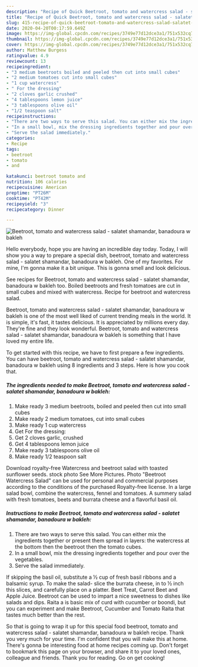 ```yaml
---
description: "Recipe of Quick Beetroot, tomato and watercress salad - salatet shamandar, banadoura w bakleh"
title: "Recipe of Quick Beetroot, tomato and watercress salad - salatet shamandar, banadoura w bakleh"
slug: 415-recipe-of-quick-beetroot-tomato-and-watercress-salad-salatet-shamandar-banadoura-w-bakleh
date: 2020-04-20T00:17:59.649Z
image: https://img-global.cpcdn.com/recipes/3749e77d12dce3a1/751x532cq70/beetroot-tomato-and-watercress-salad-salatet-shamandar-banadoura-w-bakleh-recipe-main-photo.jpg
thumbnail: https://img-global.cpcdn.com/recipes/3749e77d12dce3a1/751x532cq70/beetroot-tomato-and-watercress-salad-salatet-shamandar-banadoura-w-bakleh-recipe-main-photo.jpg
cover: https://img-global.cpcdn.com/recipes/3749e77d12dce3a1/751x532cq70/beetroot-tomato-and-watercress-salad-salatet-shamandar-banadoura-w-bakleh-recipe-main-photo.jpg
author: Matthew Burgess
ratingvalue: 4.9
reviewcount: 13
recipeingredient:
- "3 medium beetroots boiled and peeled then cut into small cubes"
- "2 medium tomatoes cut into small cubes"
- "1 cup watercress"
- " For the dressing"
- "2 cloves garlic crushed"
- "4 tablespoons lemon juice"
- "3 tablespoons olive oil"
- "1/2 teaspoon salt"
recipeinstructions:
- "There are two ways to serve this salad. You can either mix the ingredients together or present them spread in layers: the watercress at the bottom then the beetroot then the tomato cubes."
- "In a small bowl, mix the dressing ingredients together and pour over the vegetables."
- "Serve the salad immediately."
categories:
- Recipe
tags:
- beetroot
- tomato
- and

katakunci: beetroot tomato and 
nutrition: 106 calories
recipecuisine: American
preptime: "PT26M"
cooktime: "PT42M"
recipeyield: "3"
recipecategory: Dinner

---
```



![Beetroot, tomato and watercress salad - salatet shamandar, banadoura w bakleh](https://img-global.cpcdn.com/recipes/3749e77d12dce3a1/751x532cq70/beetroot-tomato-and-watercress-salad-salatet-shamandar-banadoura-w-bakleh-recipe-main-photo.jpg)

Hello everybody, hope you are having an incredible day today. Today, I will show you a way to prepare a special dish, beetroot, tomato and watercress salad - salatet shamandar, banadoura w bakleh. One of my favorites. For mine, I'm gonna make it a bit unique. This is gonna smell and look delicious.

See recipes for Beetroot, tomato and watercress salad - salatet shamandar, banadoura w bakleh too. Boiled beetroots and fresh tomatoes are cut in small cubes and mixed with watercress. Recipe for beetroot and watercress salad.

Beetroot, tomato and watercress salad - salatet shamandar, banadoura w bakleh is one of the most well liked of current trending meals in the world. It is simple, it's fast, it tastes delicious. It is appreciated by millions every day. They're fine and they look wonderful. Beetroot, tomato and watercress salad - salatet shamandar, banadoura w bakleh is something that I have loved my entire life.


To get started with this recipe, we have to first prepare a few ingredients. You can have beetroot, tomato and watercress salad - salatet shamandar, banadoura w bakleh using 8 ingredients and 3 steps. Here is how you cook that.

<!--inarticleads1-->

##### The ingredients needed to make Beetroot, tomato and watercress salad - salatet shamandar, banadoura w bakleh:

1. Make ready 3 medium beetroots, boiled and peeled then cut into small cubes
1. Make ready 2 medium tomatoes, cut into small cubes
1. Make ready 1 cup watercress
1. Get  For the dressing:
1. Get 2 cloves garlic, crushed
1. Get 4 tablespoons lemon juice
1. Make ready 3 tablespoons olive oil
1. Make ready 1/2 teaspoon salt


Download royalty-free Watercress and beetroot salad with toasted sunflower seeds. stock photo See More Pictures. Photo &#34;Beetroot Watercress Salad&#34; can be used for personal and commercial purposes according to the conditions of the purchased Royalty-free license. In a large salad bowl, combine the watercress, fennel and tomatoes. A summery salad with fresh tomatoes, beets and burrata cheese and a flavorful basil oil. 

<!--inarticleads2-->

##### Instructions to make Beetroot, tomato and watercress salad - salatet shamandar, banadoura w bakleh:

1. There are two ways to serve this salad. You can either mix the ingredients together or present them spread in layers: the watercress at the bottom then the beetroot then the tomato cubes.
1. In a small bowl, mix the dressing ingredients together and pour over the vegetables.
1. Serve the salad immediately.


If skipping the basil oil, substitute a ½ cup of fresh basil ribbons and a balsamic syrup. To make the salad- slice the burrata cheese, in to ½ inch this slices, and carefully place on a platter. Beet Treat, Carrot Beet and Apple Juice. Beetroot can be used to impart a nice sweetness to dishes like salads and dips. Raita a is basic mix of curd with cucumber or boondi, but you can experiment and make Beetroot, Cucumber and Tomato Raita that tastes much better than the rest. 

So that is going to wrap it up for this special food beetroot, tomato and watercress salad - salatet shamandar, banadoura w bakleh recipe. Thank you very much for your time. I'm confident that you will make this at home. There's gonna be interesting food at home recipes coming up. Don't forget to bookmark this page on your browser, and share it to your loved ones, colleague and friends. Thank you for reading. Go on get cooking!
